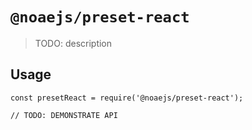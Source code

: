 # `@noaejs/preset-react`

> TODO: description

## Usage

```
const presetReact = require('@noaejs/preset-react');

// TODO: DEMONSTRATE API
```
